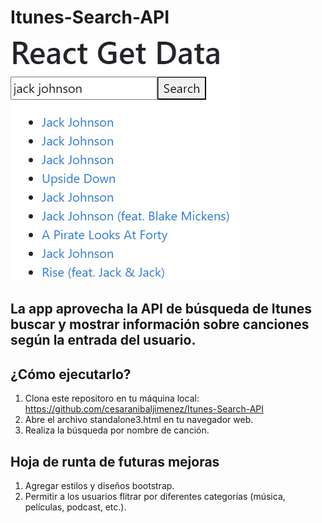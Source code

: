# Itunes-Search-API
![ItunesAPI](https://github.com/cesaranibaljimenez/Itunes-Search-API/blob/main/ItunesAPI.jpg)
## La app aprovecha la API de búsqueda de Itunes buscar y mostrar información sobre canciones según la entrada del usuario.

## ¿Cómo ejecutarlo?
  1. Clona este repositoro en tu máquina local: https://github.com/cesaranibaljimenez/Itunes-Search-API
  2. Abre el archivo standalone3.html en tu navegador web.
  3. Realiza la búsqueda por nombre de canción.

## Hoja de runta de futuras mejoras

  1. Agregar estilos y diseños bootstrap.
  2. Permitir a los usuarios flitrar por diferentes categorías (música, películas, podcast, etc.).
     
